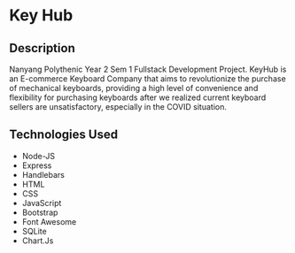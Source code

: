 # Key Hub

## Description
Nanyang Polythenic Year 2 Sem 1 Fullstack Development Project.
KeyHub is an E-commerce Keyboard Company that aims to revolutionize the purchase of mechanical keyboards, providing a high level of convenience and flexibility for purchasing keyboards after we realized current keyboard sellers are unsatisfactory, especially in the COVID situation.

## Technologies Used
- Node-JS
- Express
- Handlebars
- HTML
- CSS
- JavaScript
- Bootstrap
- Font Awesome
- SQLite
- Chart.Js


